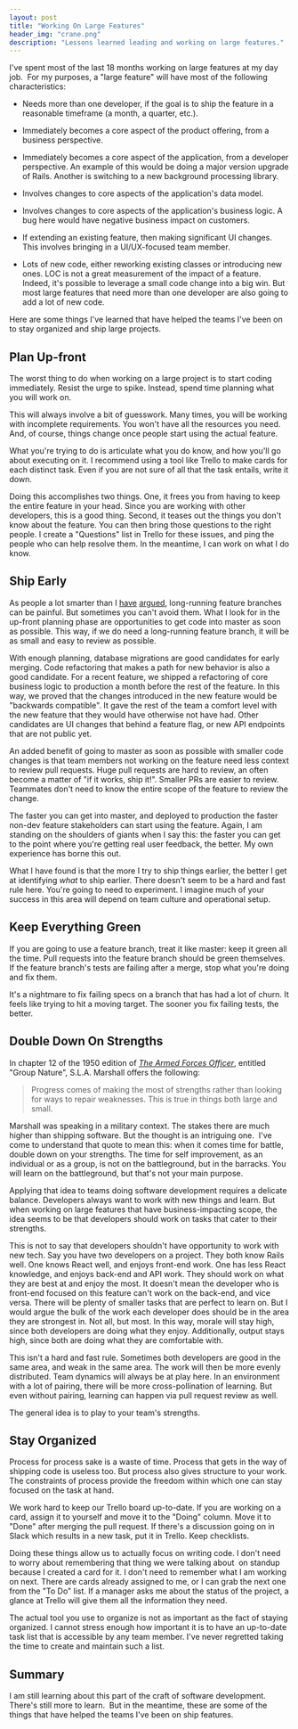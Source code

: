 ```yaml
---
layout: post
title: "Working On Large Features"
header_img: "crane.png"
description: "Lessons learned leading and working on large features."
---
```


I've spent most of the last 18 months working on large features at my day job.  For my purposes, a "large feature" will have most of the following characteristics:

<ul>
  <li><p>Needs more than one developer, if the goal is to ship the feature in a reasonable timeframe (a month, a quarter, etc.).</p></li>
  <li><p>Immediately becomes a core aspect of the product offering, from a business perspective.</p></li>
  <li><p>Immediately becomes a core aspect of the application, from a developer perspective. An example of this would be doing a major version upgrade of Rails. Another is switching to a new background processing library.</p></li>
  <li><p>Involves changes to core aspects of the application's data model.</p></li>
  <li><p>Involves changes to core aspects of the application's business logic. A bug here would have negative business impact on customers.</p></li>
  <li><p>If extending an existing feature, then making significant UI changes. This involves bringing in a UI/UX-focused team member.</p></li>
  <li><p>Lots of new code, either reworking existing classes or introducing new ones. LOC is not a great measurement of the impact of a feature. Indeed, it's possible to leverage a small code change into a big win. But most large features that need more than one developer are also going to add a lot of new code.</p></li>
</ul>

Here are some things I've learned that have helped the teams I've been on to stay organized and ship large projects.

## Plan Up-front

The worst thing to do when working on a large project is to start coding immediately. Resist the urge to spike. Instead, spend time planning what you will work on. 

This will always involve a bit of guesswork. Many times, you will be working with incomplete requirements. You won't have all the resources you need. And, of course, things change once people start using the actual feature.

What you're trying to do is articulate what you do know, and how you'll go about executing on it. I recommend using a tool like Trello to make cards for each distinct task. Even if you are not sure of all that the task entails, write it down.

Doing this accomplishes two things. One, it frees you from having to keep the entire feature in your head. Since you are working with other developers, this is a good thing. Second, it teases out the things you don't know about the feature. You can then bring those questions to the right people. I create a "Questions" list in Trello for these issues, and ping the people who can help resolve them. In the meantime, I can work on what I do know.

## Ship Early

As people a lot smarter than I [have](https://blog.newrelic.com/2012/11/14/long-running-branches-considered-harmful/) [argued](https://martinfowler.com/bliki/FeatureBranch.html), long-running feature branches can be painful. But sometimes you can't avoid them. What I look for in the up-front planning phase are opportunities to get code into master as soon as possible. This way, if we do need a long-running feature branch, it will be as small and easy to review as possible.

With enough planning, database migrations are good candidates for early merging. Code refactoring that makes a path for new behavior is also a good candidate. For a recent feature, we shipped a refactoring of core business logic to production a month before the rest of the feature. In this way, we proved that the changes introduced in the new feature would be "backwards compatible". It gave the rest of the team a comfort level with the new feature that they would have otherwise not have had. Other candidates are UI changes that behind a feature flag, or new API endpoints that are not public yet.

An added benefit of going to master as soon as possible with smaller code changes is that team members not working on the feature need less context to review pull requests. Huge pull requests are hard to review, an often become a matter of "if it works, ship it!". Smaller PRs are easier to review. Teammates don't need to know the entire scope of the feature to review the change.

The faster you can get into master, and deployed to production the faster non-dev feature stakeholders can start using the feature. Again, I am standing on the shoulders of giants when I say this: the faster you can get to the point where you're getting real user feedback, the better. My own experience has borne this out.

What I have found is that the more I try to ship things earlier, the better I get at identifying _what_ to ship earlier. There doesn't seem to be a hard and fast rule here. You're going to need to experiment. I imagine much of your success in this area will depend on team culture and operational setup.

## Keep Everything Green

If you are going to use a feature branch, treat it like master: keep it green all the time. Pull requests into the feature branch should be green themselves. If the feature branch's tests are failing after a merge, stop what you're doing and fix them.

It's a nightmare to fix failing specs on a branch that has had a lot of churn. It feels like trying to hit a moving target. The sooner you fix failing tests, the better.

## Double Down On Strengths

In chapter 12 of the 1950 edition of [_The Armed Forces Officer_](https://www.amazon.com/Armed-Forces-Officer-1950/dp/098836963X), entitled "Group Nature", S.L.A. Marshall offers the following:

> Progress comes of making the most of strengths rather than looking for ways to repair weaknesses. This is true in things both large and small.

Marshall was speaking in a military context. The stakes there are much higher than shipping software. But the thought is an intriguing one.  I've come to understand that quote to mean this: when it comes time for battle, double down on your strengths. The time for self improvement, as an individual or as a group, is not on the battleground, but in the barracks. You will learn on the battleground, but that's not your main purpose.

Applying that idea to teams doing software development requires a delicate balance. Developers always want to work with new things and learn. But when working on large features that have business-impacting scope, the idea seems to be that developers should work on tasks that cater to their strengths. 

This is not to say that developers shouldn't have opportunity to work with new tech. Say you have two developers on a project. They both know Rails well. One knows React well, and enjoys front-end work. One has less React knowledge, and enjoys back-end and API work. They should work on what they are best at and enjoy the most. It doesn't mean the developer who is front-end focused on this feature can't work on the back-end, and vice versa. There will be plenty of smaller tasks that are perfect to learn on. But I would argue the bulk of the work each developer does should be in the area they are strongest in. Not all, but most. In this way, morale will stay high, since both developers are doing what they enjoy. Additionally, output stays high, since both are doing what they are comfortable with.

This isn't a hard and fast rule. Sometimes both developers are good in the same area, and weak in the same area. The work will then be more evenly distributed. Team dynamics will always be at play here. In an environment with a lot of pairing, there will be more cross-pollination of learning. But even without pairing, learning can happen via pull request review as well.

The general idea is to play to your team's strengths.

## Stay Organized

Process for process sake is a waste of time. Process that gets in the way of shipping code is useless too. But process also gives structure to your work. The constraints of process provide the freedom within which one can stay focused on the task at hand.

We work hard to keep our Trello board up-to-date. If you are working on a card, assign it to yourself and move it to the "Doing" column. Move it to "Done" after merging the pull request. If there's a discussion going on in Slack which results in a new task, put it in Trello. Keep checklists.

Doing these things allow us to actually focus on writing code. I don't need to worry about remembering that thing we were talking about  on standup because I created a card for it. I don't need to remember what I am working on next. There are cards already assigned to me, or I can grab the next one from the "To Do" list. If a manager asks me about the status of the project, a glance at Trello will give them all the information they need.

The actual tool you use to organize is not as important as the fact of staying organized. I cannot stress enough how important it is to have an up-to-date task list that is accessible by any team member. I've never regretted taking the time to create and maintain such a list. 

## Summary

I am still learning about this part of the craft of software development. There's still more to learn.  But in the meantime, these are some of the things that have helped the teams I've been on ship features.
